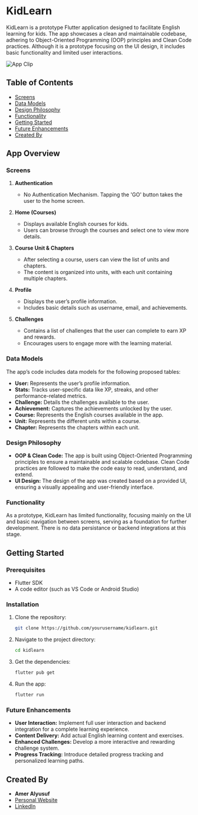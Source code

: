 # KidLearn

KidLearn is a prototype Flutter application designed to facilitate English learning for kids. The app showcases a clean and maintainable codebase, adhering to Object-Oriented Programming (OOP) principles and Clean Code practices. Although it is a prototype focusing on the UI design, it includes basic functionality and limited user interactions.

![App Clip](metalUp.gif)

## Table of Contents

- [Screens](#screens)
- [Data Models](#data-models)
- [Design Philosophy](#design-philosophy)
- [Functionality](#functionality)
- [Getting Started](#getting-started)
- [Future Enhancements](#future-enhancements)
- [Created By](#created-by)


## App Overview

### Screens

1. **Authentication**
   - No Authentication Mechanism. Tapping the 'GO' button takes the user to the home screen.

2. **Home (Courses)**
   - Displays available English courses for kids.
   - Users can browse through the courses and select one to view more details.

3. **Course Unit & Chapters**
   - After selecting a course, users can view the list of units and chapters.
   - The content is organized into units, with each unit containing multiple chapters.

4. **Profile**
   - Displays the user’s profile information.
   - Includes basic details such as username, email, and achievements.

5. **Challenges**
   - Contains a list of challenges that the user can complete to earn XP and rewards.
   - Encourages users to engage more with the learning material.

### Data Models

The app’s code includes data models for the following proposed tables:

- **User:** Represents the user’s profile information.
- **Stats:** Tracks user-specific data like XP, streaks, and other performance-related metrics.
- **Challenge:** Details the challenges available to the user.
- **Achievement:** Captures the achievements unlocked by the user.
- **Course:** Represents the English courses available in the app.
- **Unit:** Represents the different units within a course.
- **Chapter:** Represents the chapters within each unit.

### Design Philosophy

- **OOP & Clean Code:** The app is built using Object-Oriented Programming principles to ensure a maintainable and scalable codebase. Clean Code practices are followed to make the code easy to read, understand, and extend.
- **UI Design:** The design of the app was created based on a provided UI, ensuring a visually appealing and user-friendly interface.

### Functionality

As a prototype, KidLearn has limited functionality, focusing mainly on the UI and basic navigation between screens, serving as a foundation for further development.
There is no data persistance or backend integrations at this stage.

## Getting Started

### Prerequisites

- Flutter SDK
- A code editor (such as VS Code or Android Studio)

### Installation

1. Clone the repository:

   ```bash
   git clone https://github.com/yourusername/kidlearn.git
    ```
2. Navigate to the project directory:

    ```bash
   cd kidlearn
    ```

3. Get the dependencies:

    ```bash
   flutter pub get
    ```

4. Run the app:

    ```bash
   flutter run
    ```
### Future Enhancements

- **User Interaction:** Implement full user interaction and backend integration for a complete learning experience.
- **Content Delivery:** Add actual English learning content and exercises.
- **Enhanced Challenges:** Develop a more interactive and rewarding challenge system.
- **Progress Tracking:** Introduce detailed progress tracking and personalized learning paths.

## Created By

- **Amer Alyusuf**
- [Personal Website](https://amer266030.github.io)
- [LinkedIn](https://www.linkedin.com/in/amer-alyusuf-77398587)

